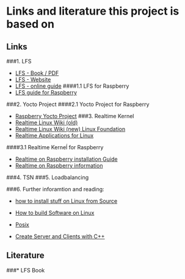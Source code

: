 # Links and literature this project is based on


## Links
###1. LFS
* [LFS - Book / PDF](http://linuxfromscratch.org/lfs/downloads/stable/LFS-BOOK-8.4.pdf)
* [LFS - Website](http://www.linuxfromscratch.org/)
* [LFS - online guide](http://www.linuxfromscratch.org/lfs/view/development/index.html)
####1.1 LFS for Raspberry
* [LFS guide for Raspberry](https://intestinate.com/pilfs/guide.html)

###2. Yocto Project
####2.1 Yocto Project for Raspberry
* [Raspberry Yocto Project](https://jumpnowtek.com/rpi/Raspberry-Pi-Systems-with-Yocto.html)
###3. Realtime Kernel
* [Realtime Linux Wiki (old)](https://rt.wiki.kernel.org/index.php/Main_Page)
* [Realtime Linux Wiki (new) Linux Foundation](https://wiki.linuxfoundation.org/realtime/start)
* [Realtime Applications for Linux](https://www.rtai.org/?Documentation___Articles___RTAI%3A_a_Beginner's_Guide)

####3.1 Realtime Kerneĺ for Raspberry 
* [Realtime on Raspberry installation Guide](https://www.get-edi.io/Real-Time-Linux-on-the-Raspberry-Pi/)
* [Realtime on Raspberry information](https://emlid.com/raspberry-pi-real-time-kernel/)

###4. TSN
###5. Loadbalancing

###6. Further inforamtion and reading:
* [how to install stuff on Linux from Source](http://moi.vonos.net/linux/beginners-installing-from-source/)
* [How to build Software on Linux](http://www.tldp.org/HOWTO/Software-Building-HOWTO.html#toc7)

* [Posix](http://pubs.opengroup.org/onlinepubs/9699919799/)

* [Create Server and Clients with C++](http://www.martinbroadhurst.com/server-examples.html)


## Literature
###* LFS Book

